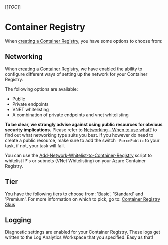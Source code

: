 [[_TOC_]]

# Container Registry

When [creating a Container Registry](/Azure/Azure-CLI-Snippets/Container-Registry/Create-Container-Registry), you have some options to choose from:

## Networking

When [creating a Container Registry](/Azure/Azure-CLI-Snippets/Container-Registry/Create-Container-Registry), we have enabled the ability to configure different ways of setting up the network for your Container Registry.

The following options are available:

- Public
- Private endpoints
- VNET whitelisting
- A combination of private endpoints and vnet whitelisting

**To be clear, we strongly advise against using public resources for obvious security implications.** Please refer to [Networking - When to use what?](/Azure/Documentation/Networking#when-to-use-what?) to find out what networking type suits you best. If you however do need to create a public resource, make sure to add the switch `-ForcePublic` to your task, if not, your task will fail.

You can use the [Add-Network-Whitelist-to-Container-Registry](/Azure/Azure-CLI-Snippets/Container-Registry/Add-Network-Whitelist-to-Container-Registry) script to whitelist IP's or subnets (VNet Whitelisting) on your Azure Container Registry.

## Tier

You have the following tiers to choose from: 'Basic', 'Standard' and 'Premium'. For more information on which to pick, go to: [Container Registry Skus](https://docs.microsoft.com/en-us/azure/container-registry/container-registry-skus)

## Logging

Diagnostic settings are enabled for your Container Registry. These logs get written to the Log Analytics Workspace that you specified. Easy as that!
